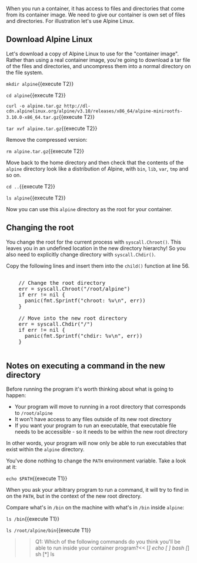 When you run a container, it has access to files and directories that come from its container image. We need to give our container is own set of files and directories. For illustration let's use Alpine Linux.

## Download Alpine Linux

Let's download a copy of Alpine Linux to use for the "container image". Rather than using a real container image, you're going to download a tar file of the files and directories, and uncompress them into a normal directory on the file system. 

`mkdir alpine`{{execute T2}}

`cd alpine`{{execute T2}}

`curl -o alpine.tar.gz http://dl-cdn.alpinelinux.org/alpine/v3.10/releases/x86_64/alpine-minirootfs-3.10.0-x86_64.tar.gz`{{execute T2}}

`tar xvf alpine.tar.gz`{{execute T2}}

Remove the compressed version:

`rm alpine.tar.gz`{{execute T2}}

Move back to the home directory and then check that the contents of the `alpine` directory look like a distribution of Alpine, with `bin`, `lib`, `var`, `tmp` and so on.

`cd ..`{{execute T2}}

`ls alpine`{{execute T2}}

Now you can use this `alpine` directory as the root for your container. 

## Changing the root

You change the root for the current process with `syscall.Chroot()`. This leaves you in an undefined location in the new directory hierarchy! So you also need to explicitly change directory with `syscall.Chdir()`.

Copy the following lines and insert them into the `child()` function at line 56.

<pre class="file" data-target="clipboard">

    // Change the root directory
    err = syscall.Chroot("/root/alpine")
    if err != nil {
      panic(fmt.Sprintf("chroot: %v\n", err))
    }

    // Move into the new root directory
    err = syscall.Chdir("/")
    if err != nil {
      panic(fmt.Sprintf("chdir: %v\n", err))
    }

</pre>

## Notes on executing a command in the new directory

Before running the program it's worth thinking about what is going to happen:

* Your program will move to running in a root directory that corresponds to `/root/alpine`
* It won't have access to any files outside of its new root directory
* If you want your program to run an executable, that executable file needs to be accessible - so it needs to be within the new root directory

In other words, your program will now only be able to run executables that exist within the `alpine` directory.

You've done nothing to change the `PATH` environment variable. Take a look at it:

`echo $PATH`{{execute T1}}

When you ask your arbitrary program to run a command, it will try to find in on the `PATH`, but in the context of the new root directory.

Compare what's in `/bin` on the machine with what's in `/bin` inside `alpine`:

`ls /bin`{{execute T1}}

`ls /root/alpine/bin`{{execute T1}}

>>Q1: Which of the following commands do you think you'll be able to run inside your container program?<<
[*] echo
[ ] bash
[*] sh
[*] ls
